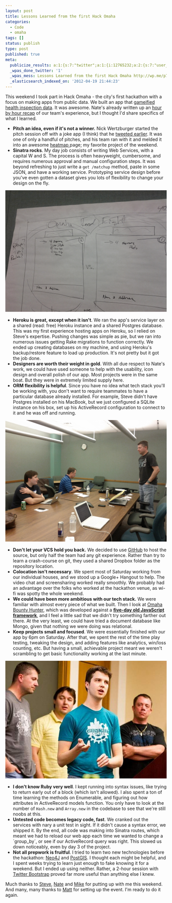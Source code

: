 ```yaml
---
layout: post
title: Lessons Learned from the first Hack Omaha
categories:
  - Code
  - omaha
tags: []
status: publish
type: post
published: true
meta:
  publicize_results: a:1:{s:7:"twitter";a:1:{i:12765232;a:2:{s:7:"user_id";s:11:"mattdsteele";s:7:"post_id";s:18:"193092719952936960";}}}
  _wpas_done_twitter: '1'
  _wpas_mess: Lessons Learned from the first Hack Omaha http://wp.me/p7gnP-2k
  _elasticsearch_indexed_on: '2012-04-19 21:44:23'
---
```


This weekend I took part in Hack Omaha - the city's first hackathon with a focus on making apps from public data. We built an app that <a href="http://www.omahafoodfight.org/">gameified health inspection data</a>. It was awesome. Nate's already written up an <a href="http://fullycroisened.com/omaha-food-fight-hackomaha-app/">hour by hour recap</a> of our team's experience, but I thought I'd share specifics of what I learned.

<ul>
	<li><strong>Pitch an idea, even if it's not a winner.</strong> Nick Wertzburger started the pitch session off with a joke app (I think) that he <a href="https://twitter.com/#!/rannick/status/187954462441218048">tweeted earlier</a>. It was one of only a handful of pitches, and his team ran with it and melded it into an awesome <a href="http://www.safeomaha.org/">heatmap </a>page; my favorite project of the weekend.</li>
	<li><strong>Sinatra rocks</strong>. My day job consists of writing Web Services, with a capital W and S. The process is often heavyweight, cumbersome, and requires numerous approval and manual configuration steps. It was beyond refreshing to just write a <code>get /matchup</code> method, paste in some JSON, and have a working service. Prototyping service design before you've even gotten a dataset gives you lots of flexibility to change your design on the fly.</li>
</ul>

![Food Fight 1](../images/foodfight1.jpg)

<ul>
	<li><strong>Heroku is great, except when it isn't</strong>. We ran the app's service layer on a shared (read: free) Heroku instance and a shared Postgres database. This was my first experience hosting apps on Heroku, so I relied on Steve's expertise. Pushing changes was simple as pie, but we ran into numerous issues getting Rake migrations to function correctly. We ended up creating databases on my machine, and using Heroku's backup/restore feature to load up production. It's not pretty but it got the job done.</li>
	<li><strong>Designers are worth their weight in gold</strong>. With all due respect to Nate's work, we could have used someone to help with the usability, icon design and overall polish of our app. Most projects were in the same boat. But they were in extremely limited supply here.</li>
	<li><strong>ORM flexibility is helpful</strong>. Since you have no idea what tech stack you'll be working with, you don't want to require teammates to have a particular database already installed. For example, Steve didn't have Postgres installed on his MacBook, but we just configured a SQLite instance on his box, set up his ActiveRecord configuration to connect to it and he was off and running.</li>
</ul>

![Food Fight 2](../images/foodfight2.jpg)

<ul>
	<li><strong>Don't let your VCS hold you back.</strong> We decided to use <a href="https://github.com/organizations/HackOmahaFoodInspectors/">GitHub</a> to host the source, but only half the team had any git experience. Rather than try to learn a crash-course on git, they used a shared Dropbox folder as the repository location.</li>
	<li><strong>Colocation isn't necessary</strong>. We spent most of Saturday working from our individual houses, and we stood up a Google+ Hangout to help. The video chat and screensharing worked really smoothly. We probably had an advantage over the folks who worked at the hackathon venue, as wi-fi was spotty the whole weekend.</li>
	<li><strong>We could have been more ambitious with our tech stack.</strong> We were familiar with almost every piece of what we built. Then I look at <a href="http://www.omahabountyhunter.com/">Omaha Bounty Hunter</a>, which was developed against a <strong><a href="http://www.meteor.com/">five-day old JavaScript framework</a></strong>, and I feel a little sad that we didn't try something farther out there. At the very least, we could have tried a document database like Mongo, given that nothing we were doing was relational.</li>
	<li><strong>Keep projects small and focused</strong>. We were essentially finished with our app by 6pm on Saturday. After that, we spent the rest of the time play testing, tweaking the design, and adding features like analytics, win/loss counting, etc. But having a small, achievable project meant we weren't scrambling to get basic functionality working at the last minute.</li>
</ul>

![Food Fight 3](../images/foodfight3.jpg)

  <ul>
  	<li><strong>I don't know Ruby very well</strong>. I kept running into syntax issues, like trying to return early out of a block (which isn't allowed). I also spent a ton of time learning the methods on Enumerable, and figuring out how attributes in ActiveRecord models function. You only have to look at the number of <code>Hash.new</code> and <code>Array.new</code> in the codebase to see that we're still noobs at this.</li>
  	<li><strong>Untested code becomes legacy code, fast</strong>. We cranked out the services with nary a unit test in sight. If it didn't cause a syntax error, we shipped it. By the end, all code was making into Sinatra routes, which meant we had to reload our web app each time we wanted to change a `group_by`, or see if our ActiveRecord query was right. This slowed us down noticeably, even by day 3 of the project.</li>
  	<li><strong>Not all prepwork is fruitful</strong>. I tried to learn two new technologies before the hackathon: <a href="http://neo4j.org/">Neo4J</a> and <a href="http://www.postgis.org/">PostGIS</a>. I thought each might be helpful, and I spent weeks trying to learn just enough to fake knowing it for a weekend. But I ended up using neither. Rather, a 2-hour session with <a href="http://twitter.github.com/bootstrap/">Twitter Bootstrap</a> proved far more useful than anything else I knew.</li>
  </ul>
  Much thanks to <a href="https://twitter.com/#!/steven_a_s">Steve</a>, <a href="https://twitter.com/#!/fullycroisened">Nate</a> and <a href="https://twitter.com/#!/mikeask">Mike</a> for putting up with me this weekend. And many, many thanks to <a href="https://twitter.com/mattwynn">Matt</a> for setting up the event. I'm ready to do it again.
